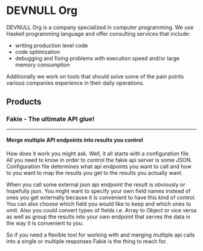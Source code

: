 # DEVNULL Org

DEVNULL Org is a company specialized in computer programming.
We use Haskell programming language and offer consulting services that include:

 - writing production level code
 - code optimization
 - debugging and fixing problems with execution speed and/or large memory consumption
 
 Additionally we work on tools that should solve some of the pain points various companies experience in their daily operations.
 
## Products

### Fakie - The ultimate API glue!
------------

#### Merge multiple API endpoints into results you control

How does it work you might ask. 
Well, it all starts with a configuration file. All you need to know in order to control the fakie api server is some JSON.
Configuration file determines what api endpoints you want to call and how to you want to map the results you get to the results
you actually want. 

When you call some external json api endpoint the result is obviously or hopefully json. You might want to specify your own
field names instead of ones you get externally because it is convenient to have this kind of control.
You can also choose which field you would like to keep and which ones to omit. Also you could convert types of fields i.e. Array to Object or
vice versa as well as group the results into your own endpoint that serves the data in the way it is convenient to you.

So if you need a flexible tool for working with and merging multiple api calls into a single or multiple responses Fakie is the thing to reach for.
